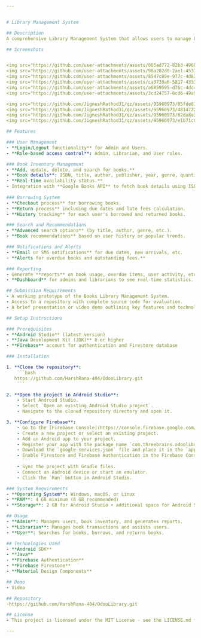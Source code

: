 ```yaml
---


# Library Management System

## Description
A comprehensive Library Management System that allows users to manage book inventories, track borrower details, and handle transactions efficiently.

## Screenshots


<img src="https://github.com/user-attachments/assets/065ad772-82b3-4968-8182-e1d545037989" width="214" height="464" />  &emsp; &ensp;
<img src="https://github.com/user-attachments/assets/98a202d0-2ae1-4531-9c13-f9f4cfbf8e1d" width="214" height="464" />  &emsp; &ensp;
<img src="https://github.com/user-attachments/assets/8547c89e-977c-4d63-87f8-6963ce16d9af" width="214" height="464" />  &emsp; &ensp;
<img src="https://github.com/user-attachments/assets/ca3739a6-5817-4333-9b66-51bfd7e65b81" width="214" height="464" />  &emsp; &ensp;
<img src="https://github.com/user-attachments/assets/a6859595-d76c-4dc4-87a0-0859a29ba369" width="214" height="464" />  &emsp; &ensp;
<img src="https://github.com/user-attachments/assets/3cd24757-6cd6-49a9-b66c-d32ce978b3d3" width="214" height="464" />  &emsp; &ensp;

<img src="https://github.com/JigneshRathod31/qz/assets/95960973/05fde817-2c32-4cbe-aa04-a1c24655d8e6" width="214" height="464" />  &emsp; &ensp;
<img src="https://github.com/JigneshRathod31/qz/assets/95960973/48147226-3bc8-43c4-9b06-98ab8e87b0ee" width="214" height="464" />  &emsp; &ensp;
<img src="https://github.com/JigneshRathod31/qz/assets/95960973/62da8e30-2c3c-428b-ada8-a270c026c0dd" width="214" height="464" />  &emsp; &ensp;
<img src="https://github.com/JigneshRathod31/qz/assets/95960973/e1b71c06-ab48-4ce7-a411-429e7fb7caff" width="214" height="464" />

## Features

### User Management
- **Login/Logout functionality** for Admin and Users.
- **Role-based access control**: Admin, Librarian, and User roles.

### Book Inventory Management
- **Add, update, delete, and search for books.**
- **Book details**: ISBN, title, author, publisher, year, genre, quantity.
- **Real-time availability status.**
- Integration with **Google Books API** to fetch book details using ISBN.
  
### Borrowing System
- **Checkout process** for borrowing books.
- **Return process** including due dates and late fees calculation.
- **History tracking** for each user's borrowed and returned books.

### Search and Recommendations
- **Advanced search options** (by title, author, genre, etc.).
- **Book recommendations** based on user history or popular trends.

### Notifications and Alerts
- **Email or SMS notifications** for due dates, new arrivals, etc.
- **Alerts for overdue books and outstanding fees.**

### Reporting
- Generate **reports** on book usage, overdue items, user activity, etc.
- **Dashboard** for admins and librarians to see real-time statistics.

## Submission Requirements
- A working prototype of the Books Library Management System.
- Access to a repository with complete source code for evaluation.
- A brief presentation or video demo outlining key features and technologies used.

## Setup Instructions

### Prerequisites
- **Android Studio** (latest version)
- **Java Development Kit (JDK)** 8 or higher
- **Firebase** account for authentication and Firestore database

### Installation

1. **Clone the repository**:
    ```bash
   https://github.com/HarshRana-404/OdooLibrary.git
    ```

2. **Open the project in Android Studio**:
    - Start Android Studio.
    - Select `Open an existing Android Studio project`.
    - Navigate to the cloned repository directory and open it.

3. **Configure Firebase**:
    - Go to the [Firebase Console](https://console.firebase.google.com/).
    - Create a new project or select an existing project.
    - Add an Android app to your project.
    - Register your app with the package name `com.threebrains.odoolibrary`.
    - Download the `google-services.json` file and place it in the `app` directory of your project.
    - Enable Firestore and Firebase Authentication in the Firebase Console.
      ```
    - Sync the project with Gradle files.
    - Connect an Android device or start an emulator.
    - Click the `Run` button in Android Studio.

### System Requirements
- **Operating System**: Windows, macOS, or Linux
- **RAM**: 4 GB minimum (8 GB recommended)
- **Storage**: 2 GB for Android Studio + additional space for Android SDK, Emulator system images, and project files

## Usage
- **Admin**: Manages users, book inventory, and generates reports.
- **Librarian**: Manages book transactions and assists users.
- **User**: Searches for books, borrows, and returns books.

## Technologies Used
- **Android SDK**
- **Java**
- **Firebase Authentication**
- **Firebase Firestore**
- **Material Design Components**

## Demo
- Video 

## Repository
-https://github.com/HarshRana-404/OdooLibrary.git

## License
- This project is licensed under the MIT License - see the LICENSE.md file for details.

---
```


